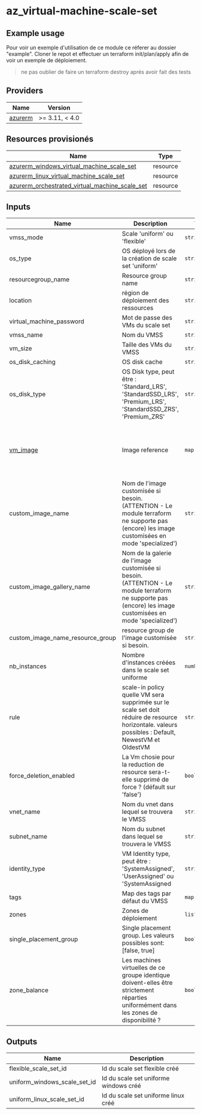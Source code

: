 # az_virtual-machine-scale-set

## Example usage 

Pour voir un exemple d'utilisation de ce module ce réferer au dossier "example".
Cloner le repot et effectuer un terraform init/plan/apply afin de voir un exemple de déploiement.

> ne pas oublier de faire un terraform destroy après avoir fait des tests

## Providers

| Name | Version |
|------|---------|
| [azurerm](https://registry.terraform.io/providers/hashicorp/azurerm/latest/docs) | >= 3.11, < 4.0 |


## Resources provisionés

| Name | Type |
|------|------|
| [azurerm_windows_virtual_machine_scale_set](https://registry.terraform.io/providers/hashicorp/azurerm/latest/docs/resources/windows_virtual_machine_scale_set) | resource |
| [azurerm_linux_virtual_machine_scale_set](https://registry.terraform.io/providers/hashicorp/azurerm/latest/docs/resources/linux_virtual_machine_scale_set) | resource |
| [azurerm_orchestrated_virtual_machine_scale_set](https://registry.terraform.io/providers/hashicorp/azurerm/latest/docs/resources/orchestrated_virtual_machine_scale_set) | resource |


## Inputs

| Name | Description | Type | Default | Required |
|------|-------------|------|---------|:--------:|
| vmss_mode | Scale 'uniform' ou 'flexible' | `string` | "uniform" | no |
| os_type | OS déployé lors de la création de scale set 'uniform' | `string`| "windows" | no |
| resourcegroup_name | Resource group name | `string` | null | yes |
| location | région de déploiement des ressources | `string` | null | yes |
| virtual_machine_password | Mot de passe des VMs du scale set | `string` | "" | no |
| vmss_name | Nom du VMSS | `string` | null | yes |
| vm_size | Taille des VMs du VMSS | `string` | "Standard_B2s" | no |
| os_disk_caching | OS disk cache | `string` | "readWrite | no |
| os_disk_type | OS Disk type, peut être : 'Standard_LRS', 'StandardSSD_LRS', 'Premium_LRS', 'StandardSSD_ZRS', 'Premium_ZRS' | `string` | "Standard_LRS" | no |
| [vm_image](https://learn.microsoft.com/en-us/azure/virtual-machines/linux/cli-ps-findimage) | Image reference | `map(any)` | <pre>{<br>  "publisher": "MicrosoftWindowsServer",<br>  "offer": "WindowsServer",<br>  "sku": "2019-Datacenter",<br>  "version": "latest"<br>}</pre> | no |
| custom_image_name | Nom de l'image customisée si besoin. (ATTENTION - Le module terraform ne supporte pas (encore) les image customisées en mode 'specialized') | `string` | "" | no |
| custom_image_gallery_name | Nom de la galerie de l'image customisée si besoin. (ATTENTION - Le module terraform ne supporte pas (encore) les image customisées en mode 'specialized') | `string` | "" | no |
| custom_image_name_resource_group | resource group de l'image customisée si besoin. | `string` | "" | no |
| nb_instances | Nombre d'instances créées dans le scale set uniforme | `number` | 2 | no |
| rule | scale-in policy quelle VM sera supprimée sur le scale set doit réduire de resource horizontale. valeurs possibles : Default, NewestVM et OldestVM | `string` | "Default" | no |
| force_deletion_enabled | La Vm chosie pour la reduction de resource sera-t-elle supprimé de force ? (défault sur 'false') | `bool` | false | no |
| vnet_name | Nom du vnet dans lequel se trouvera le VMSS | `string` | null | yes |
| subnet_name | Nom du subnet dans lequel se trouvera le VMSS | `string` | null | yes |
| identity_type | VM Identity type, peut être : 'SystemAssigned', 'UserAssigned' ou 'SystemAssigned | `string` | "SystemAssigned" | no |
| tags | Map des tags par défaut du VMSS | `map(string)` | {} | no |
| zones | Zones de déploiement | `list(any)` | [] | no |
| single_placement_group | Single placement group. Les valeurs possibles sont: [false, true] | `bool` | false | no |
| zone_balance | Les machines virtuelles de ce groupe identique doivent-elles être strictement réparties uniformément dans les zones de disponibilité ? | `bool` | false | no |


## Outputs

| Name | Description |
|------|-------------|
| flexible_scale_set_id | Id du scale set flexible créé |
| uniform_windows_scale_set_id | Id du scale set uniforme windows créé |
| uniform_linux_scale_set_id | Id du scale set uniforme linux créé |